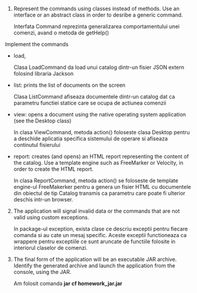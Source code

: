 1. Represent the commands using classes instead of methods. Use an interface or an abstract class in order to desribe a generic command.

    Interfata Command reprezinta generalizarea comportamentului unei comenzi, avand o metoda de getHelp()

Implement the commands 
   - load,
        
        Clasa LoadCommand da load unui catalog dintr-un fisier JSON extern folosind libraria Jackson

   - list: prints the list of documents on the screen

        Clasa ListCommand afiseaza documentele dintr-un catalog dat ca parametru functiei statice care se ocupa de actiunea comenzii

   - view: opens a document using the native operating system application (see the Desktop class)

        In clasa ViewCommand, metoda action() foloseste clasa Desktop pentru a deschide aplicatia specifica sistemului de operare si afiseaza continutul fisierului
    
   - report: creates (and opens) an HTML report representing the content of the catalog.
   Use a template engine such as FreeMarker or Velocity, in order to create the HTML report.

        In clasa ReportCommand, metoda action() se foloseste de template engine-ul FreeMakerker pentru a genera un fisier HTML cu documentele din obiectul de tip Catalog transmis ca parametru care poate fi ulterior deschis intr-un browser.

2. The application will signal invalid data or the commands that are not valid using custom exceptions.

    In package-ul exception, exista clase ce descriu exceptii pentru fiecare comanda si au cate un mesaj specific. Aceste exceptii functioneaza ca wrappere pentru exceptiile ce sunt aruncate de functiile folosite in interiorul claselor de comenzi. 

3. The final form of the application will be an executable JAR archive. Identify the generated archive and launch the application from the console, using the JAR.

    Am folosit comanda **jar cf homework_jar.jar**
